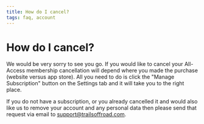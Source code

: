 ```yaml
---
title: How do I cancel?
tags: faq, account
--- 
```


# How do I cancel?

We would be very sorry to see you go. If you 
would like to cancel your All-Access membership 
cancellation will depend where you made the purchase 
(website versus app store). All you need to do is 
click the "Manage Subscription" button on the Settings 
tab and it will take you to the right place.

If you do not have a subscription, or you already cancelled
it and would also like us to remove your account and any 
personal data then please send that request via email to 
<a href="mailto:support@trailsoffroad.com">
support@trailsoffroad.com</a>.